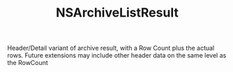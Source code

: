 ﻿---
uid: crmscript_ref_NSArchiveListResult
title: NSArchiveListResult
intellisense: Void.NSArchiveListResult
keywords: NSArchiveListResult
so.topic: reference
---

Header/Detail variant of archive result, with a Row Count plus the actual rows. Future extensions may include other header data on the same level as the RowCount
